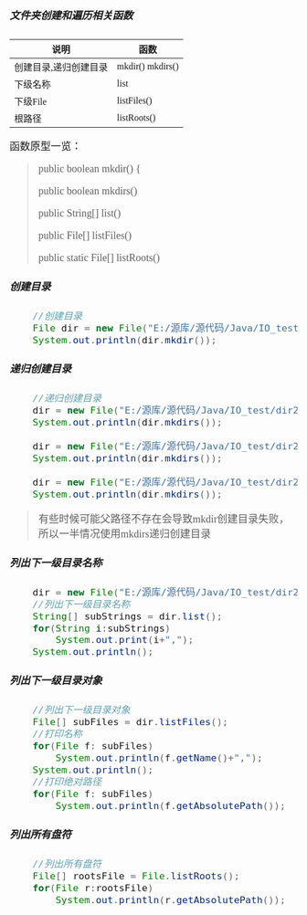 <font size = 4 face = "黑体">

##### 文件夹创建和遍历相关函数

|说明|函数|
|---|---|
| 创建目录,递归创建目录   | mkdir() mkdirs()  |
| 下级名称   | list  |
| 下级File  | listFiles()  |
| 根路径   | listRoots()  |

函数原型一览：
> public boolean mkdir() {
> 
> public boolean mkdirs()
> 
> public String[] list()
> 
> public File[] listFiles() 
> 
> public static File[] listRoots()

##### 创建目录

```java
    //创建目录
    File dir = new File("E:/源库/源代码/Java/IO_test/dir");
    System.out.println(dir.mkdir());
```
##### 递归创建目录
    
```java
    //递归创建目录
    dir = new File("E:/源库/源代码/Java/IO_test/dir2/test");
    System.out.println(dir.mkdirs());
    
    dir = new File("E:/源库/源代码/Java/IO_test/dir2/test1");
    System.out.println(dir.mkdirs());
    
    dir = new File("E:/源库/源代码/Java/IO_test/dir2/test2");
    System.out.println(dir.mkdirs());
```
> 有些时候可能父路径不存在会导致mkdir创建目录失败，所以一半情况使用mkdirs递归创建目录

##### 列出下一级目录名称

```java
    dir = new File("E:/源库/源代码/Java/IO_test/dir2");
    //列出下一级目录名称
    String[] subStrings = dir.list();
    for(String i:subStrings)
    	System.out.print(i+",");
    System.out.println();
```
##### 列出下一级目录对象
    
```java
    //列出下一级目录对象
    File[] subFiles = dir.listFiles();
    //打印名称
    for(File f: subFiles)
    	System.out.println(f.getName()+",");
    System.out.println();
    //打印绝对路径
    for(File f: subFiles)
    	System.out.println(f.getAbsolutePath());
```
##### 列出所有盘符
    
```java
    //列出所有盘符
    File[] rootsFile = File.listRoots();
    for(File r:rootsFile)
    	System.out.println(r.getAbsolutePath());
```

</font>
